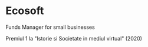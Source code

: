 # Ecosoft 
Funds Manager for small businesses

Premiul 1 la "Istorie si Societate in mediul virtual" (2020)


